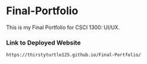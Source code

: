 # Final-Portfolio
This is my Final Portfolio for CSCI 1300: UI/UX.

### Link to Deployed Website

`https://thirstyturtle125.github.io/Final-Portfolio/`
